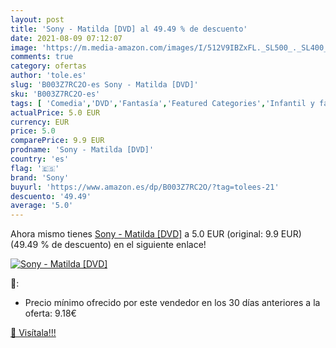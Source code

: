 ```yaml
---
layout: post
title: 'Sony - Matilda [DVD] al 49.49 % de descuento'
date: 2021-08-09 07:12:07
image: 'https://m.media-amazon.com/images/I/512V9IBZxFL._SL500_._SL400_.jpg'
comments: true
category: ofertas
author: 'tole.es'
slug: 'B003Z7RC2O-es Sony - Matilda [DVD]'
sku: 'B003Z7RC2O-es'
tags: [ 'Comedia','DVD','Fantasía','Featured Categories','Infantil y familiar','Películas','Películas y TV','sony', ]
actualPrice: 5.0 EUR
currency: EUR
price: 5.0
comparePrice: 9.9 EUR
prodname: 'Sony - Matilda [DVD]'
country: 'es'
flag: '🇪🇸'
brand: 'Sony'
buyurl: 'https://www.amazon.es/dp/B003Z7RC2O/?tag=tolees-21'
descuento: '49.49'
average: '5.0'
---
```


Ahora mismo tienes [Sony - Matilda [DVD]](https://www.amazon.es/dp/B003Z7RC2O/?tag=tolees-21) a 5.0 EUR (original: 9.9 EUR) (49.49 %  de descuento) en el siguiente enlace!

[![Sony - Matilda [DVD]](https://m.media-amazon.com/images/I/512V9IBZxFL._SL500_._SL400_.jpg)](https://www.amazon.es/dp/B003Z7RC2O/?tag=tolees-21)

🔎:

- Precio mínimo ofrecido por este vendedor en los 30 días anteriores a la oferta: 9.18€

[🛒 Visítala!!!](https://www.amazon.es/dp/B003Z7RC2O/?tag=tolees-21)
